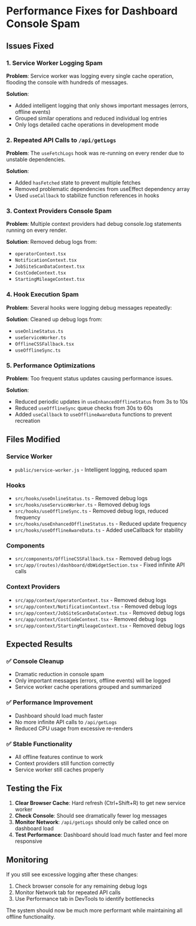 # Performance Fixes for Dashboard Console Spam

## Issues Fixed

### 1. Service Worker Logging Spam

**Problem**: Service worker was logging every single cache operation, flooding the console with hundreds of messages.

**Solution**:

- Added intelligent logging that only shows important messages (errors, offline events)
- Grouped similar operations and reduced individual log entries
- Only logs detailed cache operations in development mode

### 2. Repeated API Calls to `/api/getLogs`

**Problem**: The `useFetchLogs` hook was re-running on every render due to unstable dependencies.

**Solution**:

- Added `hasFetched` state to prevent multiple fetches
- Removed problematic dependencies from useEffect dependency array
- Used `useCallback` to stabilize function references in hooks

### 3. Context Providers Console Spam

**Problem**: Multiple context providers had debug console.log statements running on every render.

**Solution**: Removed debug logs from:

- `operatorContext.tsx`
- `NotificationContext.tsx`
- `JobSiteScanDataContext.tsx`
- `CostCodeContext.tsx`
- `StartingMileageContext.tsx`

### 4. Hook Execution Spam

**Problem**: Several hooks were logging debug messages repeatedly:

**Solution**: Cleaned up debug logs from:

- `useOnlineStatus.ts`
- `useServiceWorker.ts`
- `OfflineCSSFallback.tsx`
- `useOfflineSync.ts`

### 5. Performance Optimizations

**Problem**: Too frequent status updates causing performance issues.

**Solution**:

- Reduced periodic updates in `useEnhancedOfflineStatus` from 3s to 10s
- Reduced `useOfflineSync` queue checks from 30s to 60s
- Added `useCallback` to `useOfflineAwareData` functions to prevent recreation

## Files Modified

### Service Worker

- `public/service-worker.js` - Intelligent logging, reduced spam

### Hooks

- `src/hooks/useOnlineStatus.ts` - Removed debug logs
- `src/hooks/useServiceWorker.ts` - Removed debug logs
- `src/hooks/useOfflineSync.ts` - Removed debug logs, reduced frequency
- `src/hooks/useEnhancedOfflineStatus.ts` - Reduced update frequency
- `src/hooks/useOfflineAwareData.ts` - Added useCallback for stability

### Components

- `src/components/OfflineCSSFallback.tsx` - Removed debug logs
- `src/app/(routes)/dashboard/dbWidgetSection.tsx` - Fixed infinite API calls

### Context Providers

- `src/app/context/operatorContext.tsx` - Removed debug logs
- `src/app/context/NotificationContext.tsx` - Removed debug logs
- `src/app/context/JobSiteScanDataContext.tsx` - Removed debug logs
- `src/app/context/CostCodeContext.tsx` - Removed debug logs
- `src/app/context/StartingMileageContext.tsx` - Removed debug logs

## Expected Results

### ✅ Console Cleanup

- Dramatic reduction in console spam
- Only important messages (errors, offline events) will be logged
- Service worker cache operations grouped and summarized

### ✅ Performance Improvement

- Dashboard should load much faster
- No more infinite API calls to `/api/getLogs`
- Reduced CPU usage from excessive re-renders

### ✅ Stable Functionality

- All offline features continue to work
- Context providers still function correctly
- Service worker still caches properly

## Testing the Fix

1. **Clear Browser Cache**: Hard refresh (Ctrl+Shift+R) to get new service worker
2. **Check Console**: Should see dramatically fewer log messages
3. **Monitor Network**: `/api/getLogs` should only be called once on dashboard load
4. **Test Performance**: Dashboard should load much faster and feel more responsive

## Monitoring

If you still see excessive logging after these changes:

1. Check browser console for any remaining debug logs
2. Monitor Network tab for repeated API calls
3. Use Performance tab in DevTools to identify bottlenecks

The system should now be much more performant while maintaining all offline functionality.
